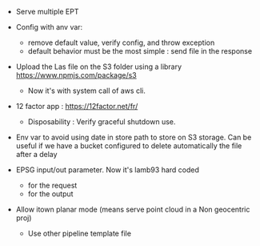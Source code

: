 - Serve multiple EPT

- Config with anv var:
  - remove default value, verify config, and throw exception
  - default behavior must be the most simple : send file in the response

- Upload the Las file on the S3 folder using a library https://www.npmjs.com/package/s3
    - Now it's with system call of aws cli.

- 12 factor app : https://12factor.net/fr/
  - Disposability : Verify graceful shutdown use.

- Env var to avoid using date in store path to store on S3 storage. Can be useful if we have a bucket configured to delete automatically the file after a delay

- EPSG input/out parameter. Now it's lamb93 hard coded
  - for the request
  - for the output

- Allow itown planar mode (means serve point cloud in a Non geocentric proj)
  - Use other pipeline template file